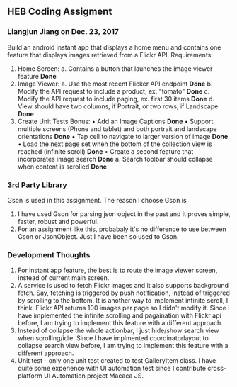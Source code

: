 ## HEB Coding Assigment
### Liangjun Jiang on Dec. 23, 2017

Build an android instant app that displays a home menu and contains one feature that
displays images retrieved from a Flickr API.
Requirements:
1. Home Screen:
a. Contains a button that launches the image viewer feature
**Done**
2. Image Viewer:
a. Use the most recent Flicker API endpoint
**Done**
b. Modify the API request to include a product, ex. "tomato"
**Done**
c. Modify the API request to include paging, ex. first 30 items
**Done**
d. View should have two columns, if Portrait, or two rows, if Landscape
**Done**
3. Create Unit Tests
Bonus:
• Add an Image Captions
**Done**
• Support multiple screens (Phone and tablet) and both portrait and landscape
orientations
**Done**
• Tap cell to navigate to larger version of image
**Done**
• Load the next page set when the bottom of the collection view is reached (infinite
scroll)
**Done**
• Create a second feature that incorporates image search
**Done**
a. Search toolbar should collapse when content is scrolled
**Done**


### 3rd Party Library
Gson is used in this assignment. The reason I choose Gson is 
1. I have used Gson for parsing json object in the past and it proves simple, faster, robust and powerful.
2. For an assignment like this, probabaly it's no difference to use between Gson or JsonObject. Just I have been so used to Gson.

### Development Thoughts
1. For instant app feature, the best is to route the image viewer screen, instead of current main screen.
2. A service is used to fetch Flickr images and it also supports background fetch. Say, fetching is triggered by push notification, instead of triggered by scrolling to the bottom. It is another way to implement infinite scroll, I think. Flickr API returns 100 images per page so I didn't modify it. Since I have implemented the infinite scrolling and pagaination with Flickr api before, I am trying to implement this feature with a different approach.
3. Instead of collapse the whole actionbar, I just hide/show search view when scrolling/idle. Since I have implmented coordinatorlayout to collapse search view before, I am trying to implement this feature with a different approach. 
4. Unit test - only one unit test created to test GalleryItem class. I have quite some experience with UI automation test since I contribute cross-platform UI Automation project Macaca JS. 

